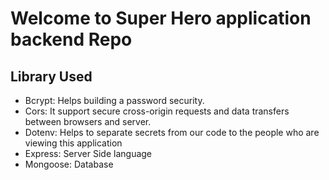# Welcome to Super Hero application backend Repo

## Library Used

- Bcrypt: Helps building a password security.
- Cors: It support secure cross-origin requests and data transfers between browsers and server.
- Dotenv: Helps to separate secrets from our code to the people who are viewing this application
- Express: Server Side language
- Mongoose: Database
